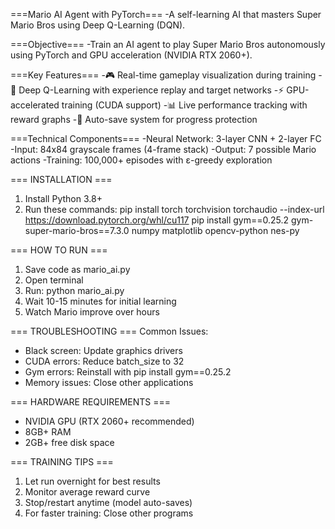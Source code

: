 ===Mario AI Agent with PyTorch===
-A self-learning AI that masters Super Mario Bros using Deep Q-Learning (DQN).

===Objective===
-Train an AI agent to play Super Mario Bros autonomously using PyTorch and GPU acceleration (NVIDIA RTX 2060+).

===Key Features===
-🎮 Real-time gameplay visualization during training
-🧠 Deep Q-Learning with experience replay and target networks
-⚡ GPU-accelerated training (CUDA support)
-📊 Live performance tracking with reward graphs
-💾 Auto-save system for progress protection

===Technical Components===
-Neural Network: 3-layer CNN + 2-layer FC
-Input: 84x84 grayscale frames (4-frame stack)
-Output: 7 possible Mario actions
-Training: 100,000+ episodes with ε-greedy exploration

=== INSTALLATION ===
1. Install Python 3.8+
2. Run these commands:
pip install torch torchvision torchaudio --index-url https://download.pytorch.org/whl/cu117
pip install gym==0.25.2 gym-super-mario-bros==7.3.0 numpy matplotlib opencv-python nes-py

=== HOW TO RUN ===
1. Save code as mario_ai.py
2. Open terminal
3. Run: python mario_ai.py
4. Wait 10-15 minutes for initial learning
5. Watch Mario improve over hours

=== TROUBLESHOOTING ===
Common Issues:
- Black screen: Update graphics drivers
- CUDA errors: Reduce batch_size to 32
- Gym errors: Reinstall with pip install gym==0.25.2
- Memory issues: Close other applications

=== HARDWARE REQUIREMENTS ===
- NVIDIA GPU (RTX 2060+ recommended)
- 8GB+ RAM
- 2GB+ free disk space

=== TRAINING TIPS ===
1. Let run overnight for best results
2. Monitor average reward curve
3. Stop/restart anytime (model auto-saves)
4. For faster training: Close other programs
